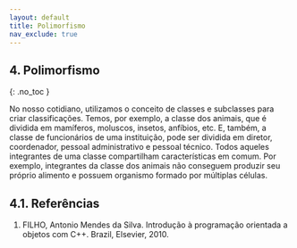```yaml
---
layout: default
title: Polimorfismo
nav_exclude: true
---
```

## 4. Polimorfismo
{: .no_toc }

No nosso cotidiano, utilizamos o conceito de classes e subclasses para criar classificações. Temos, por exemplo, a classe dos animais, que é dividida em mamíferos, moluscos, insetos, anfíbios, etc. E, também, a classe de funcionários de uma instituição, pode ser dividida em diretor, coordenador, pessoal administrativo e pessoal técnico. Todos aqueles integrantes de uma classe compartilham características em comum. Por exemplo, integrantes da classe dos animais não conseguem produzir seu próprio alimento e possuem organismo formado por múltiplas células.



## 4.1. Referências

1. FILHO, Antonio Mendes da Silva. Introdução à programação orientada a objetos com C++. Brazil, Elsevier, 2010.
